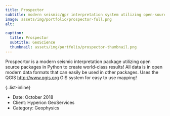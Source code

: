 ```yaml
---
title: Prospector
subtitle: modern seismic/gpr interpretation system utilizing open-source components
image: assets/img/portfolio/prospector-full.png
alt: 

caption:
  title: Prospector
  subtitle: GeoScience
  thumbnail: assets/img/portfolio/prospector-thumbnail.png
---
```

Prospecrtor is a modern seismic interpretation package utilizing open source packages in Python to create world-class results!  All data is in open modern data formats that can easily be used in other packages.  Uses the QGIS <http://www.qgis.org> GIS system for easy to use mapping!

{:.list-inline}
- Date: October 2018
- Client: Hyperion GeoServices
- Category: Geophysics
